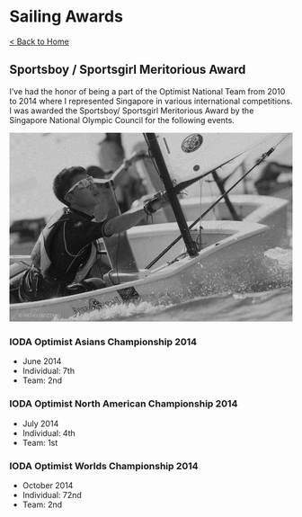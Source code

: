 # Sailing Awards

[< Back to Home](../README.md)

## Sportsboy / Sportsgirl Meritorious Award

I’ve had the honor of being a part of the Optimist National Team from 2010 to 2014 where I represented Singapore in various international competitions. I was awarded the Sportsboy/ Sportsgirl Meritorious Award by the Singapore National Olympic Council for the following events.

![sailing_photo](sailing.png)

### IODA Optimist Asians Championship 2014

* June 2014
* Individual: 7th
* Team: 2nd

### IODA Optimist North American Championship 2014

* July 2014
* Individual: 4th
* Team: 1st

### IODA Optimist Worlds Championship 2014

* October 2014
* Individual: 72nd
* Team: 2nd
